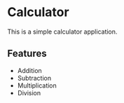 # Calculator

This is a simple calculator application.

## Features
- Addition
- Subtraction
- Multiplication
- Division
